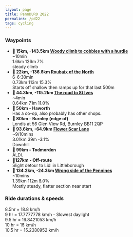 ```yaml
---
layout: page
title: PennDURO 2022
permalink: /pd22
tags: cycling
---
```


### Waypoints

- **🏁 15km, -143.5km [Woody climb to cobbles with a hurdle](https://www.strava.com/segments/25750409 "‌")**  
~10min  
1\.6km 126m 7%  
steady climb  
- **🏁 22km, -136.6km [Roubaix of the North](https://www.strava.com/segments/25750487 "‌")**  
6-6:30min  
0\.73km 113m 15.3%  
Starts off shallow then ramps up for that last 500m  
- **🏁 44.3km, -115.2km [The road to St Ives](https://www.strava.com/segments/25750527 "‌")**  
~4min  
0.64km 71m 11.0%  
- **🛒 50km - Haworth**  
Has a co-op, also probably has other shops.  
- **🛒 80km - Burnley (edge of)**  
Londis at 56 Glen View Rd, Burnley BB11 2QP  
- **🏁 93.6km, -64.9km [Flower Scar Lane](https://www.strava.com/segments/25750586 "‌")**  
~9/10mins  
3\.01km 39m -3.1%  
Downhill  
- **🛒 99km - Todmorden**  
ALDI.  
- **🛒127km - Off-route**  
Slight detour to Lidl in Littleborough  
- **🏁 134.2km, -24.3km [Wrong side of the Pennines](https://www.strava.com/segments/25750610 "‌")**  
~10mins  
1\.39km 112m 8.0%  
Mostly steady, flatter section near start  


### Ride durations & speeds

8\.5hr = 18.8 km/h  
9 hr = 17.7777778 km/h - Slowest daylight  
9\.5 hr = 16.8421053 km/h  
10 hr = 16 km/h  
10\.5 hr = 15.2380952 km/h  
